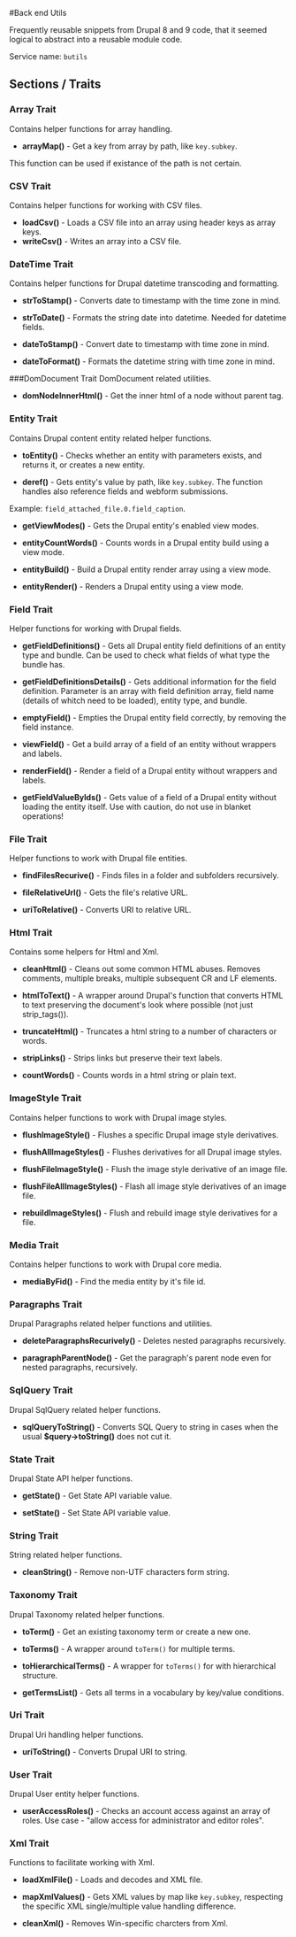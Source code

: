 #Back end Utils

Frequently reusable snippets from Drupal 8 and 9 code, that it seemed logical to
abstract into a reusable module code.

Service name: ```butils```

## Sections / Traits

### Array Trait
Contains helper functions for array handling.

- **arrayMap()** - Get a key from array by path, like ```key.subkey```.

This function can be used if existance of the path is not certain.

### CSV Trait
Contains helper functions for working with CSV files.

- **loadCsv()** - Loads a CSV file into an array using header keys as array keys.
- **writeCsv()** - Writes an array into a CSV file.

### DateTime Trait
Contains helper functions for Drupal datetime transcoding and formatting.

- **strToStamp()** - Converts date to timestamp with the time zone in mind.

- **strToDate()** - Formats the string date into datetime. Needed for datetime
fields.

- **dateToStamp()** - Convert date to timestamp with time zone in mind.

- **dateToFormat()** - Formats the datetime string with time zone in mind.

###DomDocument Trait
DomDocument related utilities.

- **domNodeInnerHtml()** - Get the inner html of a node without parent tag.

### Entity Trait
Contains Drupal content entity related helper functions.

- **toEntity()** - Checks whether an entity with parameters exists, and returns
it, or creates a new entity.

- **deref()** - Gets entity's value by path, like ```key.subkey```.
The function handles also reference fields and webform submissions.

Example: ```field_attached_file.0.field_caption```.

- **getViewModes()** - Gets the Drupal entity's enabled view modes.

- **entityCountWords()** - Counts words in a Drupal entity build using a view mode.

- **entityBuild()** - Build a Drupal entity render array using a view mode.

- **entityRender()** - Renders a Drupal entity using a view mode.

### Field Trait
Helper functions for working with Drupal fields.

- **getFieldDefinitions()** - Gets all Drupal entity field definitions of an 
  entity type and bundle. Can be used to check what fields of what type the 
  bundle has.

- **getFieldDefinitionsDetails()** - Gets additional information for the field
definition. Parameter is an array with field definition array, field name 
(details of whitch need to be loaded), entity type, and bundle.

- **emptyField()** - Empties the Drupal entity field correctly, by removing the 
  field instance.

- **viewField()** - Get a build array of a field of an entity without wrappers
 and labels.

- **renderField()** - Render a field of a Drupal entity without wrappers and labels.

- **getFieldValueByIds()** - Gets value of a field of a Drupal entity without loading
the entity itself. Use with caution, do not use in blanket operations!

### File Trait
Helper functions to work with Drupal file entities.

- **findFilesRecurive()** - Finds files in a folder and subfolders recursively.

- **fileRelativeUrl()** - Gets the file's relative URL.

- **uriToRelative()** - Converts URI to relative URL.

### Html Trait
Contains some helpers for Html and Xml.

- **cleanHtml()** - Cleans out some common HTML abuses. Removes comments, multiple
breaks, multiple subsequent CR and LF elements.

- **htmlToText()** - A wrapper around Drupal's function that converts HTML to text
preserving the document's look where possible (not just strip_tags()).
  
- **truncateHtml()** - Truncates a html string to a number of characters or words.

- **stripLinks()** - Strips links but preserve their text labels.

- **countWords()** - Counts words in a html string or plain text.

### ImageStyle Trait
Contains helper functions to work with Drupal image styles.

- **flushImageStyle()** - Flushes a specific Drupal image style derivatives.

- **flushAllImageStyles()** - Flushes derivatives for all Drupal image styles.

- **flushFileImageStyle()** - Flush the image style derivative of an image file.

- **flushFileAllImageStyles()** - Flash all image style derivatives of an image file.

- **rebuildImageStyles()** - Flush and rebuild image style derivatives for a file.

### Media Trait
Contains helper functions to work with Drupal core media.

- **mediaByFid()** - Find the media entity by it's file id.

### Paragraphs Trait
Drupal Paragraphs related helper functions and utilities.

- **deleteParagraphsRecurively()** - Deletes nested paragraphs recursively.

- **paragraphParentNode()** - Get the paragraph's parent node even for nested
paragraphs, recursively.
  
### SqlQuery Trait
Drupal SqlQuery related helper functions.

- **sqlQueryToString()** - Converts SQL Query to string in cases when the usual
**$query->toString()** does not cut it.
  
### State Trait
Drupal State API helper functions.

- **getState()** - Get State API variable value.

- **setState()** - Set State API variable value.

### String Trait
String related helper functions.

- **cleanString()** - Remove non-UTF characters form string.

### Taxonomy Trait
Drupal Taxonomy related helper functions.

- **toTerm()** - Get an existing taxonomy term or create a new one.

- **toTerms()** - A wrapper around ```toTerm()``` for multiple terms.

- **toHierarchicalTerms()** - A wrapper for ```toTerms()``` for with hierarchical
structure.

- **getTermsList()** - Gets all terms in a vocabulary by key/value conditions.

### Uri Trait
Drupal Uri handling helper functions.

- **uriToString()** - Converts Drupal URI to string.

### User Trait
Drupal User entity helper functions.

- **userAccessRoles()** - Checks an account access against an array of roles.
Use case - "allow access for administrator and editor roles".

### Xml Trait
Functions to facilitate working with Xml.

- **loadXmlFile()** - Loads and decodes and XML file.

- **mapXmlValues()** - Gets XML values by map like ```key.subkey```, respecting
the specific XML single/multiple value handling difference.

- **cleanXml()** - Removes Win-specific charcters from Xml.

